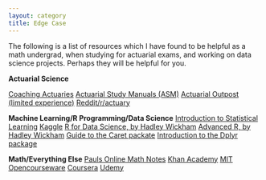 ```yaml
---
layout: category
title: Edge Case
---
```


The following is a list of resources which I have found to be helpful as a math undergrad, when studying for actuarial exams, and working on data science projects.  Perhaps they will be helpful for you.

**Actuarial Science**

[Coaching Actuaries](http://coachingactuaries.com/)
[Actuarial Study Manuals (ASM)](http://www.studymanuals.com/)
[Actuarial Outpost (limited experience)](actuarialoutpost.com)
[Reddit/r/actuary](reddit.com/r/actuary)

**Machine Learning/R Programming/Data Science**
[Introduction to Statistical Learning](http://www-bcf.usc.edu/~gareth/ISL/)
[Kaggle](https://www.kaggle.com/)
[R for Data Science, by Hadley Wickham](http://r4ds.had.co.nz/)
[Advanced R, by Hadley Wickham](http://adv-r.had.co.nz/)
[Guide to the Caret packate](http://topepo.github.io/caret/index.html)
[Introduction to the Dplyr package](https://cran.r-project.org/web/packages/dplyr/vignettes/dplyr.html)

**Math/Everything Else**
[Pauls Online Math Notes](http://tutorial.math.lamar.edu/)
[Khan Academy](https://www.khanacademy.org/)
[MIT Opencourseware](https://ocw.mit.edu/index.htm)
[Coursera](https://www.coursera.org/)
[Udemy](https://www.udemy.com/)
